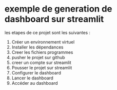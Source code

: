 # exemple de generation de dashboard sur streamlit

les etapes de ce projet sont les suivantes :
1. Créer un environnement virtuel
2. Installer les dépendances
3. Creer les fichiers programmes 
4. pusher le projet sur github
5. creer un compte sur streamlit 
6. Pousser le projet sur streamlit
7. Configurer le dashboard
8. Lancer le dashboard
9. Accéder au dashboard

